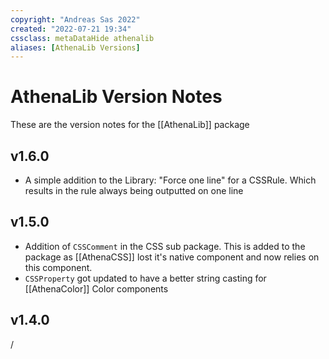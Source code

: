 ```yaml
---
copyright: "Andreas Sas 2022"
created: "2022-07-21 19:34"
cssclass: metaDataHide athenalib
aliases: [AthenaLib Versions]
---
```


# AthenaLib Version Notes
These are the version notes for the [[AthenaLib]] package

## v1.6.0
- A simple addition to the Library: "Force one line" for a CSSRule. Which results in the rule always being outputted on one line

## v1.5.0
- Addition of `CSSComment` in the CSS sub package.
This is added to the package as [[AthenaCSS]] lost it's native component and now relies on this component.
- `CSSProperty` got updated to have a better string casting for [[AthenaColor]] Color components

## v1.4.0
/